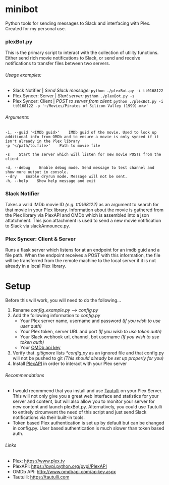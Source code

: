 # minibot
Python tools for sending messages to Slack and interfacing with Plex. Created for my personal use.

### plexBot.py

This is the primary script to interact with the collection of utility functions. Either send rich movie notifications to Slack, or send and receive notifications to transfer files between two servers.

###### *Usage examples:*
+ Slack Notifier | _Send Slack message:_ 
    `python ./plexBot.py -i tt0168122`
+ Plex Syncer: Server | _Start server:_ 
    `python ./plexBot.py -s`
+ Plex Syncer: Client | _POST to server from client_: 
    `python ./plexBot.py -i tt0168122 -p '~/Movies/Pirates of Silicon Valley (1999).mkv'`

###### *Arguments:* 

    -i, --guid '<IMDb guid>'    IMDb guid of the movie. Used to look up additional info from OMDb and to ensure a movie is only synced if it isn't already in the Plex library  
    -p '</path/to.file>'    Path to movie file

    -s    Start the server which will listen for new movie POSTs from the client

    -d, --debug    Enable debug mode. Send message to test channel and show more output in console.  
    --dry    Enable dryrun mode. Message will not be sent.  
    -h, --help    Show help message and exit


### Slack Notifier 

Takes a valid IMDb movie ID _(e.g. tt0168122)_ as an argument to search for that movie in your Plex library. Information about the movie is gathered from the Plex library via PlexAPI and OMDb which is assembled into a json attatchment. This json attachment is used to send a new movie notification to Slack via slackAnnounce.py.


### Plex Syncer: Client & Server

Runs a flask server which listens for at an endpoint for an imdb guid and a file path. When the endpoint receives a POST with this information, the file will be transferred from the remote machine to the local server if it is not already in a local Plex library. 


# Setup

Before this will work, you will need to do the following…
1. Rename _config_example.py_ –> _config.py_
2. Add the following information to _config.py_
    - Your Plex server name, username and password _(If you wish to use user auth)_
    - Your Plex token, server URL and port _(If you wish to use token auth)_
    - Your Slack webhook url, channel, bot username _(If you wish to use token auth)_
    - Your [OMDb api key](http://www.omdbapi.com/apikey.aspx)
3. Verify that _.gitignore_ lists _*config.py_ as an ignored file and that config.py will not be pushed to git _(This should already be set up properly for you)_  
4. Install [PlexAPI](https://pypi.python.org/pypi/PlexAPI) in order to interact with your Plex server  

###### *Recommendations*
- I would recommend that you install and use [Tautulli](https://tautulli.com) on your Plex Server. This will not only give you a great web interface and statistics for your server and content, but will also allow you to monitor your server for new content and launch plexBot.py. Alternatively, you could use Tautulli to entirely circumvent the need of this script and just send Slack notifications via their built-in tools.
- Token based Plex authentication is set up by default but can be changed in config.py. User based authentication is much slower than token based auth. 

###### *Links*
+ Plex: https://www.plex.tv
+ PlexAPI: https://pypi.python.org/pypi/PlexAPI
+ OMDb API: http://www.omdbapi.com/apikey.aspx
+ Tautulli: https://tautulli.com
